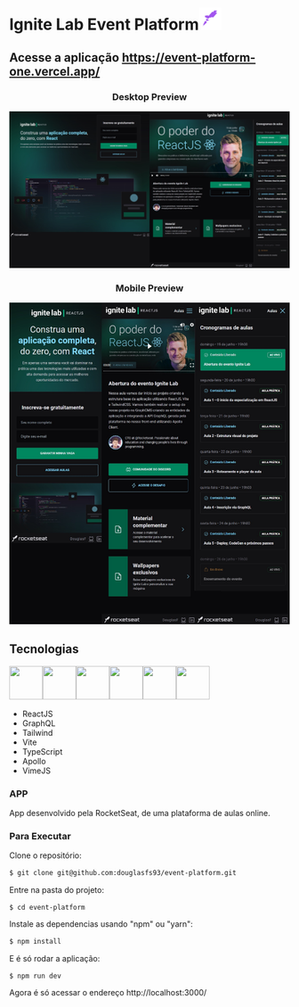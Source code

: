 <h1>Ignite Lab Event Platform<img src="https://raw.githubusercontent.com/douglasfs93/event-platform/master/src/assets/rocketSeat.png" height="40" width="40"></h1> 

## Acesse a aplicação <a src="https://event-platform-one.vercel.app/">https://event-platform-one.vercel.app/</a>

<div align="center">

### Desktop Preview
<img src="https://raw.githubusercontent.com/douglasfs93/event-platform/master/src/assets/screenDesktop.jpg"> 

### Mobile Preview
<img src="https://raw.githubusercontent.com/douglasfs93/event-platform/master/src/assets/screenMobile.jpg">
</div>

## Tecnologias
<img src="https://uxwing.com/wp-content/themes/uxwing/download/10-brands-and-social-media/graphql.png" height="60" width="60"><img src="https://upload.wikimedia.org/wikipedia/commons/thumb/d/d5/Tailwind_CSS_Logo.svg/2048px-Tailwind_CSS_Logo.svg.png" height="60" width="60"><img src="https://seeklogo.com/images/V/vite-logo-BFD4283991-seeklogo.com.png" height="60" width="60"><img src="https://www.typescripttutorial.net/wp-content/uploads/2020/04/favicon.png" height="60" width="60"><img src="https://static.cdnlogo.com/logos/a/17/apollo-graphql-compact.svg" height="60" width="60"><img src="https://avatars.githubusercontent.com/u/60735371?s=200&v=4" height="60" width="60">
 - ReactJS 
 - GraphQL 
 - Tailwind 
 - Vite 
 - TypeScript 
 - Apollo 
 - VimeJS 

 ### APP
App desenvolvido pela <a src="https://www.rocketseat.com.br/">RocketSeat</a>, de uma plataforma de aulas online.

### Para Executar

Clone o repositório:
```bash
$ git clone git@github.com:douglasfs93/event-platform.git
```

Entre na pasta do projeto:
```
$ cd event-platform
```

Instale as dependencias usando "npm" ou "yarn":
```bash
$ npm install
```

E é só rodar a aplicação:
```
$ npm run dev
```

Agora é só acessar o endereço <a src="http://localhost:3000/">http://localhost:3000/</a>

